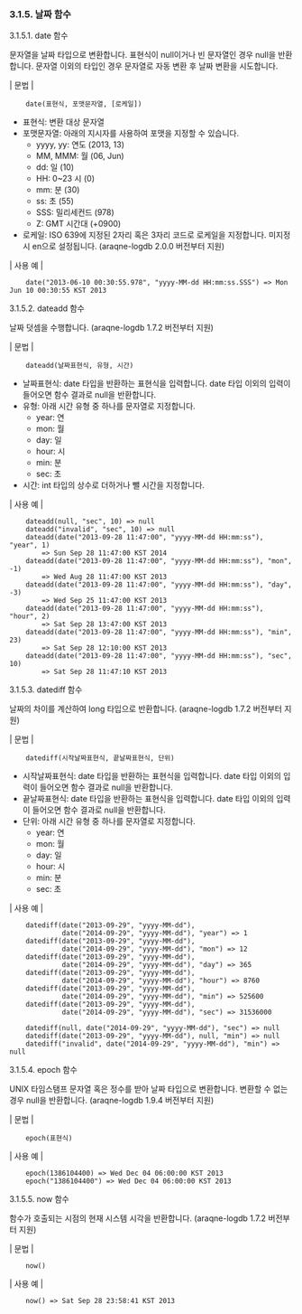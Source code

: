 ### 3.1.5. 날짜 함수

3.1.5.1. date 함수

문자열을 날짜 타입으로 변환합니다. 표현식이 null이거나 빈 문자열인 경우 null을 반환합니다. 문자열 이외의 타입인 경우 문자열로 자동 변환 후 날짜 변환을 시도합니다.

\| 문법 \|

~~~~
	date(표현식, 포맷문자열, [로케일])
~~~~

 * 표현식: 변환 대상 문자열
 * 포맷문자열: 아래의 지시자를 사용하여 포맷을 지정할 수 있습니다.
     * yyyy, yy: 연도 (2013, 13)
     * MM, MMM: 월 (06, Jun)
     * dd: 일 (10)
     * HH: 0~23 시 (0)
     * mm: 분 (30)
     * ss: 초 (55)
     * SSS: 밀리세컨드 (978)
     * Z: GMT 시간대 (+0900)
 * 로케일: ISO 639에 지정된 2자리 혹은 3자리 코드로 로케일을 지정합니다. 미지정 시 en으로 설정됩니다. (araqne-logdb 2.0.0 버전부터 지원)

\| 사용 예 \|

~~~~
	date("2013-06-10 00:30:55.978", "yyyy-MM-dd HH:mm:ss.SSS") => Mon Jun 10 00:30:55 KST 2013
~~~~

3.1.5.2. dateadd 함수

날짜 덧셈을 수행합니다. (araqne-logdb 1.7.2 버전부터 지원)

\| 문법 \|

~~~~
	dateadd(날짜표현식, 유형, 시간)
~~~~

 * 날짜표현식: date 타입을 반환하는 표현식을 입력합니다. date 타입 이외의 입력이 들어오면 함수 결과로 null을 반환합니다.
 * 유형: 아래 시간 유형 중 하나를 문자열로 지정합니다.   
     * year: 연
     * mon: 월
     * day: 일
     * hour: 시
     * min: 분
     * sec: 초
 * 시간: int 타입의 상수로 더하거나 뺄 시간을 지정합니다.

\| 사용 예 \|

~~~~
	dateadd(null, "sec", 10) => null
	dateadd("invalid", "sec", 10) => null
	dateadd(date("2013-09-28 11:47:00", "yyyy-MM-dd HH:mm:ss"), "year", 1) 
		=> Sun Sep 28 11:47:00 KST 2014
	dateadd(date("2013-09-28 11:47:00", "yyyy-MM-dd HH:mm:ss"), "mon", -1) 
		=> Wed Aug 28 11:47:00 KST 2013
	dateadd(date("2013-09-28 11:47:00", "yyyy-MM-dd HH:mm:ss"), "day", -3) 
		=> Wed Sep 25 11:47:00 KST 2013
	dateadd(date("2013-09-28 11:47:00", "yyyy-MM-dd HH:mm:ss"), "hour", 2) 
		=> Sat Sep 28 13:47:00 KST 2013
	dateadd(date("2013-09-28 11:47:00", "yyyy-MM-dd HH:mm:ss"), "min", 23) 
		=> Sat Sep 28 12:10:00 KST 2013
	dateadd(date("2013-09-28 11:47:00", "yyyy-MM-dd HH:mm:ss"), "sec", 10) 
		=> Sat Sep 28 11:47:10 KST 2013
~~~~

3.1.5.3. datediff 함수

날짜의 차이를 계산하여 long 타입으로 반환합니다. (araqne-logdb 1.7.2 버전부터 지원)

\| 문법 \|

~~~~
	datediff(시작날짜표현식, 끝날짜표현식, 단위)
~~~~

 * 시작날짜표현식: date 타입을 반환하는 표현식을 입력합니다. date 타입 이외의 입력이 들어오면 함수 결과로 null을 반환합니다.
 * 끝날짜표현식: date 타입을 반환하는 표현식을 입력합니다. date 타입 이외의 입력이 들어오면 함수 결과로 null을 반환합니다.
 * 단위: 아래 시간 유형 중 하나를 문자열로 지정합니다.
     * year: 연
     * mon: 월
     * day: 일
     * hour: 시
     * min: 분
     * sec: 초

\| 사용 예 \|

~~~~
	datediff(date("2013-09-29", "yyyy-MM-dd"), 
		     date("2014-09-29", "yyyy-MM-dd"), "year") => 1
	datediff(date("2013-09-29", "yyyy-MM-dd"), 
		     date("2014-09-29", "yyyy-MM-dd"), "mon") => 12
	datediff(date("2013-09-29", "yyyy-MM-dd"), 
		     date("2014-09-29", "yyyy-MM-dd"), "day") => 365
	datediff(date("2013-09-29", "yyyy-MM-dd"), 
	         date("2014-09-29", "yyyy-MM-dd"), "hour") => 8760
	datediff(date("2013-09-29", "yyyy-MM-dd"), 
	         date("2014-09-29", "yyyy-MM-dd"), "min") => 525600
	datediff(date("2013-09-29", "yyyy-MM-dd"), 
	         date("2014-09-29", "yyyy-MM-dd"), "sec") => 31536000
			 
	datediff(null, date("2014-09-29", "yyyy-MM-dd"), "sec") => null
	datediff(date("2013-09-29", "yyyy-MM-dd"), null, "min") => null
	datediff("invalid", date("2014-09-29", "yyyy-MM-dd"), "min") => null
~~~~

3.1.5.4. epoch 함수

UNIX 타임스탬프 문자열 혹은 정수를 받아 날짜 타입으로 변환합니다. 변환할 수 없는 경우 null을 반환합니다. (araqne-logdb 1.9.4 버전부터 지원)

\| 문법 \|

~~~~
	epoch(표현식)
~~~~

\| 사용 예 \|

~~~~
	epoch(1386104400) => Wed Dec 04 06:00:00 KST 2013
	epoch("1386104400") => Wed Dec 04 06:00:00 KST 2013
~~~~

3.1.5.5. now 함수

함수가 호출되는 시점의 현재 시스템 시각을 반환합니다. (araqne-logdb 1.7.2 버전부터 지원)

\| 문법 \|

~~~~
	now()
~~~~

\| 사용 예 \|

~~~~
	now() => Sat Sep 28 23:58:41 KST 2013
~~~~
